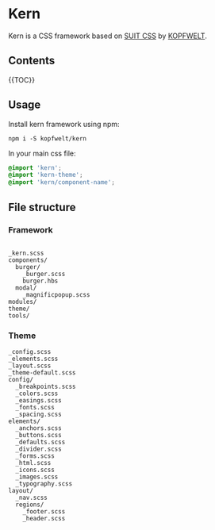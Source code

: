 # Kern
Kern is a CSS framework based on [SUIT CSS](https://suitcss.github.io) by [KOPFWELT](https://kopfwelt.com).
## Contents
{{TOC}}

## Usage
Install kern framework using npm:  
```
npm i -S kopfwelt/kern
```

In your main css file:

```css
@import 'kern';
@import 'kern-theme';
@import 'kern/component-name';
```


## File structure
### Framework

```

_kern.scss
components/
  burger/
    _burger.scss
    burger.hbs
  modal/
    _magnificpopup.scss
modules/
theme/
tools/
```
### Theme

```
_config.scss
_elements.scss
_layout.scss
_theme-default.scss
config/
  _breakpoints.scss
  _colors.scss
  _easings.scss
  _fonts.scss
  _spacing.scss
elements/
  _anchors.scss
  _buttons.scss
  _defaults.scss
  _divider.scss
  _forms.scss
  _html.scss
  _icons.scss
  _images.scss
  _typography.scss
layout/
  _nav.scss
  regions/
    _footer.scss
    _header.scss
```

